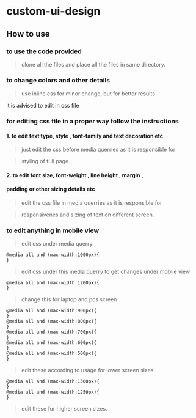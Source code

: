 #  custom-ui-design

## How to use 

### to use the code provided

> clone all the files and place all the files in same directory.

### to change colors and other details

> use inline css for minor change, but for better results

  it is advised to edit in css file

### for editing css file in a proper way follow the instructions

#### 1. to edit text type, style , font-family and text decoration etc 

> just edit the css before media querries as it is responsible for 

> styling of full page.

#### 2. to edit font size, font-weight , line height , margin , 
#### padding or other sizing details etc

> edit the css file in media querries as it is responsible for

> responsivenes and sizing of text on different screen.


### to edit anything in mobile view 

> edit css under media querry.
```
@media all and (max-width:1000px){
}
```
> edit css under this media querry to get changes under moblie view

```
@media all and (max-width:1200px){
}
```
> change this for laptop and pcs screen 

```
@media all and (max-width:900px){
}
@media all and (max-width:800px){
}
@media all and (max-width:700px){
}
@media all and (max-width:600px){
}
@media all and (max-width:500px){
}
```

> edit these according to usage for lower screen sizes



```
@media all and (max-width:1300px){
}
@media all and (max-width:1250px){
}
```

> edit these for higher screen sizes.
